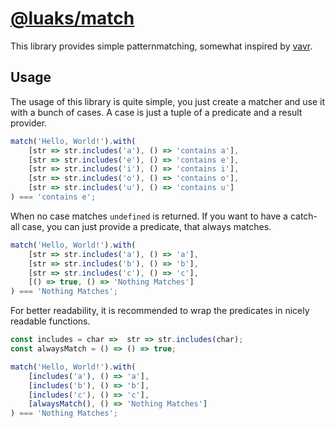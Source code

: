 # [@luaks/match](https://www.npmjs.com/package/@luaks/match)

This library provides simple patternmatching, somewhat inspired by [vavr](https://docs.vavr.io/#_pattern_matching).

## Usage

The usage of this library is quite simple, you just create a matcher and use it with a bunch of cases.
A case is just a tuple of a predicate and a result provider.

```typescript
match('Hello, World!').with(
    [str => str.includes('a'), () => 'contains a'],
    [str => str.includes('e'), () => 'contains e'],
    [str => str.includes('i'), () => 'contains i'],
    [str => str.includes('o'), () => 'contains o'],
    [str => str.includes('u'), () => 'contains u']
) === 'contains e';
```

When no case matches `undefined` is returned.
If you want to have a catch-all case, you can just provide a predicate, that always matches.

```typescript
match('Hello, World!').with(
    [str => str.includes('a'), () => 'a'],
    [str => str.includes('b'), () => 'b'],
    [str => str.includes('c'), () => 'c'],
    [() => true, () => 'Nothing Matches']
) === 'Nothing Matches';
```

For better readability, it is recommended to wrap the predicates in nicely readable functions.

```typescript
const includes = char =>  str => str.includes(char);
const alwaysMatch = () => () => true;

match('Hello, World!').with(
    [includes('a'), () => 'a'],
    [includes('b'), () => 'b'],
    [includes('c'), () => 'c'],
    [alwaysMatch(), () => 'Nothing Matches']
) === 'Nothing Matches';
```
